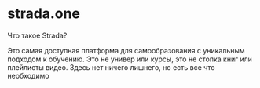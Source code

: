 # strada.one

Что такое Strada?

Это самая доступная платформа для самообразования с уникальным подходом к обучению. Это не универ или курсы, это не стопка книг или плейлисты видео. Здесь нет ничего лишнего, но есть все что необходимо

